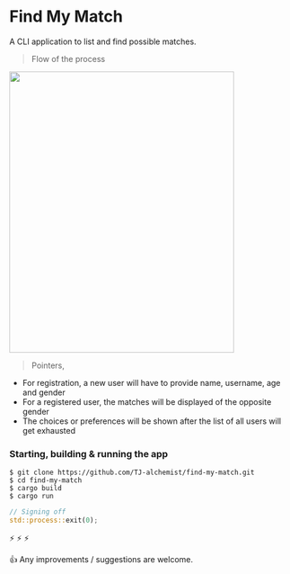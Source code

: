 # Find My Match
A CLI application to list and find possible matches.

> Flow of the process
  
<img src="https://user-images.githubusercontent.com/57192661/147559484-f59fe63f-7d64-4392-8832-0faea2b14ca3.jpg" style="width:400px; height:500px;">  

> Pointers,
* For registration, a new user will have to provide name, username, age and gender
* For a registered user, the matches will be displayed of the opposite gender
* The choices or preferences will be shown after the list of all users will get exhausted
  
### Starting, building & running the app
```
$ git clone https://github.com/TJ-alchemist/find-my-match.git
$ cd find-my-match
$ cargo build
$ cargo run
```
```rust
// Signing off
std::process::exit(0);
```
:zap: :zap: :zap:

:thumbsup: Any improvements / suggestions are welcome.
